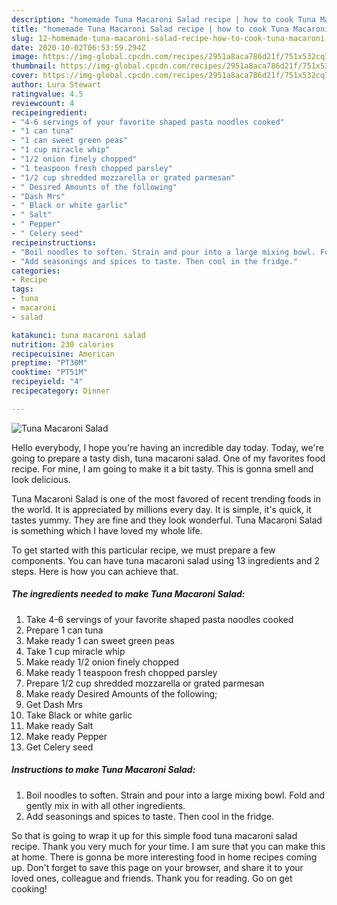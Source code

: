 ```yaml
---
description: "homemade Tuna Macaroni Salad recipe | how to cook Tuna Macaroni Salad"
title: "homemade Tuna Macaroni Salad recipe | how to cook Tuna Macaroni Salad"
slug: 12-homemade-tuna-macaroni-salad-recipe-how-to-cook-tuna-macaroni-salad
date: 2020-10-02T06:53:59.294Z
image: https://img-global.cpcdn.com/recipes/2951a8aca786d21f/751x532cq70/tuna-macaroni-salad-recipe-main-photo.jpg
thumbnail: https://img-global.cpcdn.com/recipes/2951a8aca786d21f/751x532cq70/tuna-macaroni-salad-recipe-main-photo.jpg
cover: https://img-global.cpcdn.com/recipes/2951a8aca786d21f/751x532cq70/tuna-macaroni-salad-recipe-main-photo.jpg
author: Lura Stewart
ratingvalue: 4.5
reviewcount: 4
recipeingredient:
- "4-6 servings of your favorite shaped pasta noodles cooked"
- "1 can tuna"
- "1 can sweet green peas"
- "1 cup miracle whip"
- "1/2 onion finely chopped"
- "1 teaspoon fresh chopped parsley"
- "1/2 cup shredded mozzarella or grated parmesan"
- " Desired Amounts of the following"
- "Dash Mrs"
- " Black or white garlic"
- " Salt"
- " Pepper"
- " Celery seed"
recipeinstructions:
- "Boil noodles to soften. Strain and pour into a large mixing bowl. Fold and gently mix in with all other ingredients."
- "Add seasonings and spices to taste. Then cool in the fridge."
categories:
- Recipe
tags:
- tuna
- macaroni
- salad

katakunci: tuna macaroni salad 
nutrition: 230 calories
recipecuisine: American
preptime: "PT30M"
cooktime: "PT51M"
recipeyield: "4"
recipecategory: Dinner

---
```



![Tuna Macaroni Salad](https://img-global.cpcdn.com/recipes/2951a8aca786d21f/751x532cq70/tuna-macaroni-salad-recipe-main-photo.jpg)

Hello everybody, I hope you're having an incredible day today. Today, we're going to prepare a tasty dish, tuna macaroni salad. One of my favorites food recipe. For mine, I am going to make it a bit tasty. This is gonna smell and look delicious.

Tuna Macaroni Salad is one of the most favored of recent trending foods in the world. It is appreciated by millions every day. It is simple, it's quick, it tastes yummy. They are fine and they look wonderful. Tuna Macaroni Salad is something which I have loved my whole life.




To get started with this particular recipe, we must prepare a few components. You can have tuna macaroni salad using 13 ingredients and 2 steps. Here is how you can achieve that.

<!--inarticleads1-->

##### The ingredients needed to make Tuna Macaroni Salad:

1. Take 4-6 servings of your favorite shaped pasta noodles cooked
1. Prepare 1 can tuna
1. Make ready 1 can sweet green peas
1. Take 1 cup miracle whip
1. Make ready 1/2 onion finely chopped
1. Make ready 1 teaspoon fresh chopped parsley
1. Prepare 1/2 cup shredded mozzarella or grated parmesan
1. Make ready  Desired Amounts of the following;
1. Get Dash Mrs
1. Take  Black or white garlic
1. Make ready  Salt
1. Make ready  Pepper
1. Get  Celery seed




<!--inarticleads2-->

##### Instructions to make Tuna Macaroni Salad:

1. Boil noodles to soften. Strain and pour into a large mixing bowl. Fold and gently mix in with all other ingredients.
1. Add seasonings and spices to taste. Then cool in the fridge.




So that is going to wrap it up for this simple food tuna macaroni salad recipe. Thank you very much for your time. I am sure that you can make this at home. There is gonna be more interesting food in home recipes coming up. Don't forget to save this page on your browser, and share it to your loved ones, colleague and friends. Thank you for reading. Go on get cooking!
